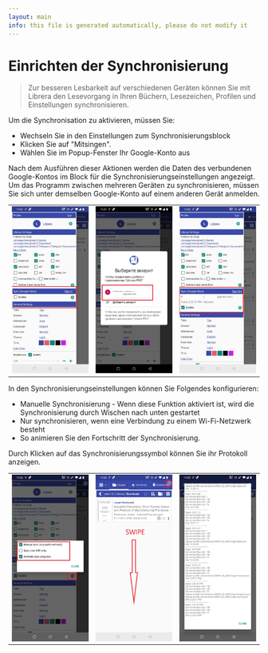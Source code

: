 ```yaml
---
layout: main
info: this file is generated automatically, please do not modify it
---
```


# Einrichten der Synchronisierung


> Zur besseren Lesbarkeit auf verschiedenen Geräten können Sie mit Librera den Lesevorgang in Ihren Büchern, Lesezeichen, Profilen und Einstellungen synchronisieren.

Um die Synchronisation zu aktivieren, müssen Sie:

* Wechseln Sie in den Einstellungen zum Synchronisierungsblock
* Klicken Sie auf &quot;Mitsingen&quot;.
* Wählen Sie im Popup-Fenster Ihr Google-Konto aus
 
Nach dem Ausführen dieser Aktionen werden die Daten des verbundenen Google-Kontos im Block für die Synchronisierungseinstellungen angezeigt. Um das Programm zwischen mehreren Geräten zu synchronisieren, müssen Sie sich unter demselben Google-Konto auf einem anderen Gerät anmelden.

||||
|-|-|-|
|![](1.jpg)|![](2.jpg)|![](3.jpg)|

In den Synchronisierungseinstellungen können Sie Folgendes konfigurieren:

* Manuelle Synchronisierung - Wenn diese Funktion aktiviert ist, wird die Synchronisierung durch Wischen nach unten gestartet
* Nur synchronisieren, wenn eine Verbindung zu einem Wi-Fi-Netzwerk besteht
* So animieren Sie den Fortschritt der Synchronisierung.

Durch Klicken auf das Synchronisierungssymbol können Sie ihr Protokoll anzeigen.

||||
|-|-|-|
|![](32.jpg)|![](41.jpg)|![](42.jpg)|
